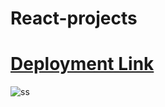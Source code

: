 # React-projects

# [Deployment Link](https://aryanraj2713.github.io/React-Reminder/)

![ss](https://user-images.githubusercontent.com/75358720/214172650-9e70ac79-026c-4549-870d-c72d477d5e2c.png)
